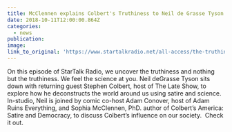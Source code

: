 ```yaml
---
title: McClennen explains Colbert's Truthiness to Neil de Grasse Tyson on StarTalk
date: 2018-10-11T12:00:00.864Z
categories: 
  - news
publication:
image:
link_to_original: 'https://www.startalkradio.net/all-access/the-truthiness-with-stephen-colbert/'
---
```


On this episode of StarTalk Radio, we uncover the truthiness and nothing but the truthiness. We feel the science at you. Neil deGrasse Tyson sits down with returning guest Stephen Colbert, host of The Late Show, to explore how he deconstructs the world around us using satire and science. In-studio, Neil is joined by comic co-host Adam Conover, host of Adam Ruins Everything, and Sophia McClennen, PhD. author of Colbert’s America: Satire and Democracy, to discuss Colbert’s influence on our society.  Check it out.